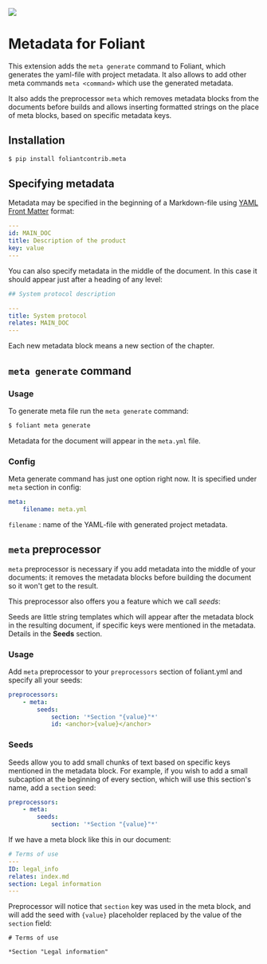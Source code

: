 ![](https://img.shields.io/pypi/v/foliantcontrib.meta.svg)

# Metadata for Foliant

This extension adds the `meta generate` command to Foliant, which generates the yaml-file with project metadata. It also allows to add other meta commands `meta <command>` which use the generated metadata.

It also adds the preprocessor `meta` which removes metadata blocks from the documents before builds and allows inserting formatted strings on the place of meta blocks, based on specific metadata keys.

## Installation

```bash
$ pip install foliantcontrib.meta
```

## Specifying metadata

Metadata may be specified in the beginning of a Markdown-file using [YAML Front Matter](http://www.yaml.org/spec/1.2/spec.html#id2760395) format:

```yaml
---
id: MAIN_DOC
title: Description of the product
key: value
---
```

You can also specify metadata in the middle of the document. In this case it should appear just after a heading of any level:

```yaml
## System protocol description

---
title: System protocol
relates: MAIN_DOC
---

```

Each new metadata block means a new section of the chapter.

## `meta generate` command

### Usage

To generate meta file run the `meta generate` command:

```bash
$ foliant meta generate
```

Metadata for the document will appear in the `meta.yml` file.

### Config

Meta generate command has just one option right now. It is specified under `meta` section in config:

```yaml
meta:
    filename: meta.yml
```

`filename`
:   name of the YAML-file with generated project metadata.

## `meta` preprocessor

`meta` preprocessor is necessary if you add metadata into the middle of your documents: it removes the metadata blocks before building the document so it won't get to the result.

This preprocessor also offers you a feature which we call *seeds*:

Seeds are little string templates which will appear after the metadata block in the resulting document, if specific keys were mentioned in the metadata. Details in the **Seeds** section.

### Usage

Add `meta` preprocessor to your `preprocessors` section of foliant.yml and specify all your seeds:

```yaml
preprocessors:
    - meta:
        seeds:
            section: '*Section "{value}"*'
            id: <anchor>{value}</anchor>
```

### Seeds

Seeds allow you to add small chunks of text based on specific keys mentioned in the metadata block. For example, if you wish to add a small subcaption at the beginning of every section, which will use this section's name, add a `section` seed:

```yaml
preprocessors:
    - meta:
        seeds:
            section: '*Section "{value}"*'
```

If we have a meta block like this in our document:

```yaml
# Terms of use
---
ID: legal_info
relates: index.md
section: Legal information
---
```

Preprocessor will notice that `section` key was used in the meta block, and will add the seed with `{value}` placeholder replaced by the value of the `section` field:

```
# Terms of use

*Section "Legal information"
```
